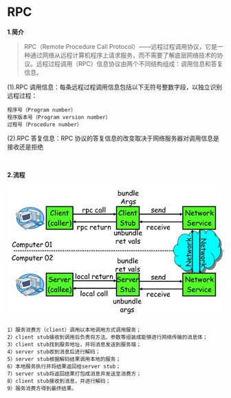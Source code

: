 # RPC

**1.简介**

>RPC（Remote Procedure Call Protocol）——远程过程调用协议，它是一种通过网络从远程计算机程序上请求服务，而不需要了解底层网络技术的协议。远程过程调用（RPC）信息协议由两个不同结构组成：调用信息和答复信息。

(1).RPC 调用信息：每条远程过程调用信息包括以下无符号整数字段，以独立识别远程过程：

```
程序号（Program number）
程序版本号（Program version number）
过程号（Procedure number）
```

(2).RPC 答复信息：RPC 协议的答复信息的改变取决于网络服务器对调用信息是接收还是拒绝

<br>

**2.流程**

![](../images/83.png)

```
1）服务消费方（client）调用以本地调用方式调用服务；
2）client stub接收到调用后负责将方法、参数等组装成能够进行网络传输的消息体；
3）client stub找到服务地址，并将消息发送到服务端；
4）server stub收到消息后进行解码；
5）server stub根据解码结果调用本地的服务；
6）本地服务执行并将结果返回给server stub；
7）server stub将返回结果打包成消息并发送至消费方；
8）client stub接收到消息，并进行解码；
9）服务消费方得到最终结果。
```